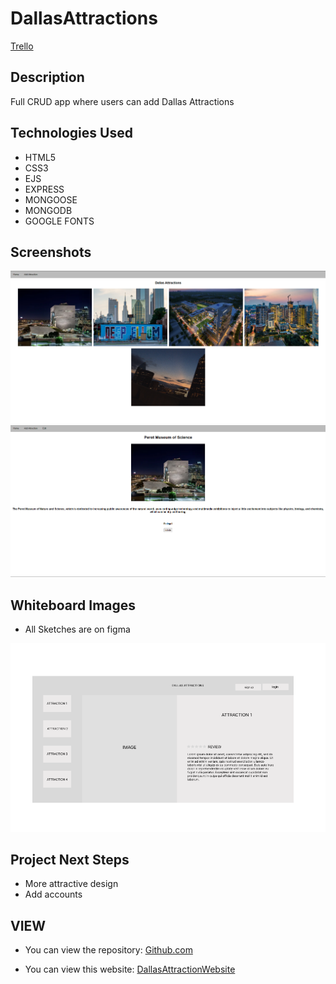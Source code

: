 # DallasAttractions

[Trello](https://trello.com/b/QP7ba0Fp/project-2)


## Description
Full CRUD app where users can add Dallas Attractions

## <a name="technologiesused"></a>Technologies Used
* HTML5
* CSS3
* EJS
* EXPRESS
* MONGOOSE
* MONGODB
* GOOGLE FONTS

## Screenshots
<img src="images/INDEXDAL.png" alt="Index Page"/>
<img src="images/SHOWDAL.png" alt="Show Page"/>

## Whiteboard Images
* All Sketches are on figma
<img src="images/wireframe.png" alt="wireframe"/>

## <a name="nextsteps"></a>Project Next Steps
* More attractive design
* Add accounts

## <a name="view"></a> VIEW
* You can view the repository:
[Github.com](https://github.com/nicholasmolina2019/DallasAttractions)


* You can view this website:
[DallasAttractionWebsite](https://dtx-attractionstx.herokuapp.com/dallas)